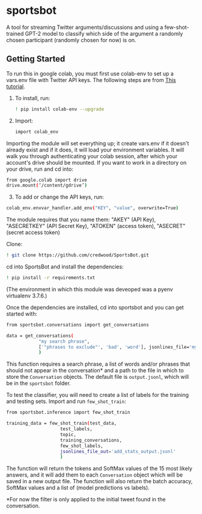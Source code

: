 # sportsbot

A tool for streaming Twitter arguments/discussions and using a few-shot-trained GPT-2 model to classify which side of the argument a randomly chosen participant (randomly chosen for now) is on.

## Getting Started

To run this in google colab, you must first use colab-env to set up a vars.env file with Twitter API keys. The following steps are from [This tutorial](https://colab.research.google.com/github/apolitical/colab-env/blob/master/colab_env_testbed.ipynb#scrollTo=2rz2V-k1BZY9).

1. To install, run:

    ```sh
    ! pip install colab-env --upgrade
    ```

2. Import:

    ```sh
    import colab_env
     ```

Importing the module will set everything up; it create vars.env if it doesn't already exist and if it does, it will load your environment variables. It will walk you through authenticating your colab session, after which your account's drive should be mounted. If you want to work in a directory on your drive, run and cd into:

```sh
from google.colab import drive
drive.mount(‘/content/gdrive’)
```

3. To add or change the API keys, run:

```sh
colab_env.envvar_handler.add_env("KEY", "value", overwrite=True)
```

The module requires that you name them: "AKEY" (API Key), "ASECRETKEY" (API Secret Key), "ATOKEN" (access token), "ASECRET" (secret access token)

Clone:

```sh
! git clone https://github.com/credwood/SportsBot.git
```

cd into SportsBot and install the dependencies:

```sh
! pip install -r requirements.txt
```
(The environment in which this module was deveoped was a pyenv virtualenv 3.7.6.)

Once the dependencies are installed, cd into sportsbot and you can get started with:

```sh
from sportsbot.conversations import get_conversations

data = get_conversations(
            "my search phrase", 
            ['"phrases to exclude"', 'bad', 'word'], jsonlines_file='my_output.jsonl'
            )
```

This function requires a search phrase, a list of words and/or phrases that should not appear in the conversation* and a path to the file in which to store the `Conversation` objects. The default file is `output.jsonl`, which will be in the `sportsbot` folder.

To test the classifier, you will need to create a list of labels for the training and testing sets. Import and run `few_shot_train`:

```sh
from sportsbot.inference import few_shot_train

training_data = few_shot_train(test_data,
                    test_labels,
                    topic,
                    training_conversations,
                    few_shot_labels,
                    jsonlines_file_out='add_stats_output.jsonl'
                    )
```

The function will return the tokens and SoftMax values of the 15 most likely answers, and it will add them to each `Conversation` object which will be saved in a new output file. The function will also return the batch accuracy, SoftMax values and a list of (model predictions vs labels).

*For now the filter is only applied to the initial tweet found in the conversation.

